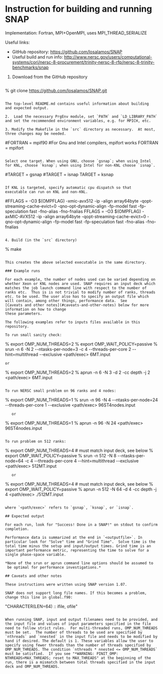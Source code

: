 # Instruction for building and running SNAP

Implementation: Fortran, MPI+OpenMPI, uses MPI_THREAD_SERIALIZE

Useful links:
- GitHub repository: https://github.com/losalamos/SNAP
- Useful build and run info: http://www.nersc.gov/users/computational-systems/cori/nersc-8-procurement/trinity-nersc-8-rfp/nersc-8-trinity-benchmarks/snap

1. Download from the GitHub repository
   ```
% git clone https://github.com/losalamos/SNAP.git
   ```

   The top-level README.md contains useful information about building
   and expected output.

2.  Load the necessary PrgEnv module, set `PATH` and `LD_LIBRARY_PATH`
and set the recommended environment variables, e.g. for MPICH, etc.

3. Modify the Makefile in the `src` directory as necessary.  At most,
three changes may be needed.
   ```
   #FORTRAN = mpif90
   #For Gnu and Intel compilers, mpifort works
   FORTRAN = mpifort
   ```

   Select one target. When using GNU, choose `gsnap`; when using Intel
   for KNL, choose `ksnap`; when using Intel for non-KNL choose `isnap`.
   ```
   #TARGET = gsnap
   #TARGET = isnap
   TARGET = ksnap
   ```

   If KNL is targeted, specify automatic cpu dispatch so that
   executable can run on KNL and non-KNL.
   ```
   #FFLAGS = -O3 $(OMPFLAG) -xmic-avx512 -ip -align array64byte -qopt-streaming-cache-evict=0 -qno-opt-dynamic-align -fp-model fast -fp-speculation fast -fno-alias -fno-fnalias
   FFLAGS = -O3 $(OMPFLAG) -axMIC-AVX512 -ip -align array64byte -qopt-streaming-cache-evict=0 -qno-opt-dynamic-align -fp-model fast -fp-speculation fast -fno-alias -fno-fnalias
   ```
   
4. Build (in the `src` directory)
   ```
   % make
   ```

   This creates the above selected executable in the same directory.

### Example runs

For each example, the number of nodes used can be varied depending on
whether Xeon or KNL nodes are used. SNAP requires an input deck which
matches the job launch command line with respect to the number of
ranks etc.  Thus is is not trivial to modify number of ranks, threads
etc. to be used. The user also has to specify an output file which
will contain, among other things, performance data.  See
[Caveats and other notes](#caveats-and-other-notes) below for more information on how to change
these parameters.

The following examples refer to inputs files available in this repository.

To run small sanity check:
```
% export OMP_NUM_THREADS=2
% export OMP_WAIT_POLICY=passive
% srun -n 6 -N 2 --ntasks-per-node=3 -c 4 --threads-per-core 2 --hint=multithread --exclusive <path/exec> 6MT.input <outputfile>
```
or 
```
% export OMP_NUM_THREADS=2
% aprun -n 6 -N 3 -d 2 -cc depth -j 2 <path/exec> 6MT.input <outputfile>
```

To run NERSC small problem on 96 ranks and 4 nodes:
```
% export OMP_NUM_THREADS=1
% srun -n 96 -N 4 --ntasks-per-node=24 --threads-per-core 1 --exclusive <path/exec> 96ST4nodes.input <outputfile>
```
   or
```
% export OMP_NUM_THREADS=1
% aprun -n 96 -N 24 <path/exec> 96ST4nodes.input  <outputfile>
```

To run problem on 512 ranks:
```
% export OMP_NUM_THREADS=4   # must match input deck, see below
% export OMP_WAIT_POLICY=passive
% srun -n 512 -N 8 --ntasks-per-node=64 -c 4 --threads-per-core 4 --hint=multithread --exclusive <path/exec> 512MT.input <outputfile>
```
   or
```
% export OMP_NUM_THREADS=4   # must match input deck, see below
% export OMP_WAIT_POLICY=passive
% aprun -n 512 -N 64 -d 4 -cc depth -j 4 <path/exec> ./512MT.input <outputfile>
```

where `<path/exec>` refers to `gsnap`, `ksnap`, or `isnap`.

## Expected output

For each run, look for "Success! Done in a SNAP!" on stdout to confirm
completion.

Performance data is summarized at the end in `<outputfile>`. In
particular look for "Solve" time and "Grind Time".  Solve time is the
total time minus the setup and input/output times. Grind time is an
important performance metric, representing the time to solve for a
single phase-space variable.

*None of the srun or aprun command line options should be assumed to
 be optimal for performance investigations.*

## Caveats and other notes

These instructions were written using SNAP version 1.07.

SNAP does not support long file names. If this becomes a problem,
change this line in global.f90:
```
"CHARACTER(LEN=64) :: ifile, ofile"
```

When running SNAP, input and output filenames need to be provided, and
the input file and values of input parameters specified in the file
need to follow strict rules.  For multi-threaded runs, OMP_NUM_THREADS
must be set.  The number of threads to be used are specified by
`nthreads` and `nnested` in the input file and needs to be modified by
hand if desired. The default is 1. These variables allow the user to
specify using fewer threads than the number of threads specified by
OMP_NUM_THREADS. The condition `nthreads * nnested <= OMP_NUM_THREADS`
must be satisfied.  If you see "*WARNING: PINIT_OMP:
NTHREADS>MAX_THREADS; reset to MAX_THREADS" at the beginning of the
run, there is a mismatch between total threads specified in the input
deck and OMP_NUM_THREADS.

